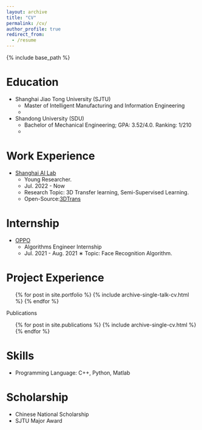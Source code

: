```yaml
---
layout: archive
title: "CV"
permalink: /cv/
author_profile: true
redirect_from:
  - /resume
---
```


{% include base_path %}

Education
======
* Shanghai Jiao Tong University (SJTU)
  * Master of Intelligent Manufacturing and Information Engineering
  * 
* Shandong University (SDU)
  * Bachelor of Mechanical Engineering; GPA: 3.52/4.0. Ranking: 1/210
  * 


Work Experience
======
* [Shanghai AI Lab](https://www.shlab.org.cn/)
  * Young Researcher.
  * Jul. 2022 - Now
  * Research Topic: 3D Transfer learning, Semi-Supervised Learning.
  * Open-Source:[3DTrans](https://github.com/PJLab-ADG/3DTrans)


Internship
======
* [OPPO](https://www.oppo.com/en/)
  * Algorithms Engineer Internship
  * Jul. 2021 - Aug. 2021
  ∗ Topic:  Face Recognition Algorithm.
  
  
Project Experience
======
  <ul>{% for post in site.portfolio %}
    {% include archive-single-talk-cv.html %}
  {% endfor %}</ul>

Publications
  <ul>{% for post in site.publications %}
    {% include archive-single-cv.html %}
  {% endfor %}</ul>

Skills
======

- Programming Language: C++, Python, Matlab

Scholarship
======

- Chinese National Scholarship
- SJTU Major Award
